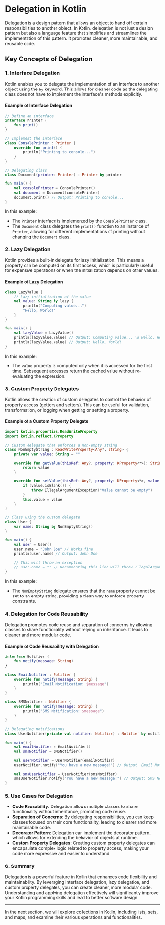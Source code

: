 
# Delegation in Kotlin

Delegation is a design pattern that allows an object to hand off certain responsibilities to another object. In Kotlin, delegation is not just a design pattern but also a language feature that simplifies and streamlines the implementation of this pattern. It promotes cleaner, more maintainable, and reusable code.

## Key Concepts of Delegation

### 1. Interface Delegation

Kotlin enables you to delegate the implementation of an interface to another object using the `by` keyword. This allows for cleaner code as the delegating class does not have to implement the interface's methods explicitly.

#### Example of Interface Delegation

```kotlin
// Define an interface
interface Printer {
    fun print()
}

// Implement the interface
class ConsolePrinter : Printer {
    override fun print() {
        println("Printing to console...")
    }
}

// Delegating class
class Document(printer: Printer) : Printer by printer

fun main() {
    val consolePrinter = ConsolePrinter()
    val document = Document(consolePrinter)
    document.print() // Output: Printing to console...
}
```

In this example:
- The `Printer` interface is implemented by the `ConsolePrinter` class.
- The `Document` class delegates the `print()` function to an instance of `Printer`, allowing for different implementations of printing without changing the `Document` class.

### 2. Lazy Delegation

Kotlin provides a built-in delegate for lazy initialization. This means a property can be computed on its first access, which is particularly useful for expensive operations or when the initialization depends on other values.

#### Example of Lazy Delegation

```kotlin
class LazyValue {
    // Lazy initialization of the value
    val value: String by lazy {
        println("Computing value...")
        "Hello, World!"
    }
}

fun main() {
    val lazyValue = LazyValue()
    println(lazyValue.value) // Output: Computing value... \n Hello, World!
    println(lazyValue.value) // Output: Hello, World!
}
```

In this example:
- The `value` property is computed only when it is accessed for the first time. Subsequent accesses return the cached value without re-evaluating the expression.

### 3. Custom Property Delegates

Kotlin allows the creation of custom delegates to control the behavior of property access (getters and setters). This can be useful for validation, transformation, or logging when getting or setting a property.

#### Example of a Custom Property Delegate

```kotlin
import kotlin.properties.ReadWriteProperty
import kotlin.reflect.KProperty

// Custom delegate that enforces a non-empty string
class NonEmptyString : ReadWriteProperty<Any?, String> {
    private var value: String = ""

    override fun getValue(thisRef: Any?, property: KProperty<*>): String {
        return value
    }

    override fun setValue(thisRef: Any?, property: KProperty<*>, value: String) {
        if (value.isBlank()) {
            throw IllegalArgumentException("Value cannot be empty")
        }
        this.value = value
    }
}

// Class using the custom delegate
class User {
    var name: String by NonEmptyString()
}

fun main() {
    val user = User()
    user.name = "John Doe" // Works fine
    println(user.name) // Output: John Doe

    // This will throw an exception
    // user.name = "" // Uncommenting this line will throw IllegalArgumentException
}
```

In this example:
- The `NonEmptyString` delegate ensures that the `name` property cannot be set to an empty string, providing a clean way to enforce property constraints.

### 4. Delegation for Code Reusability

Delegation promotes code reuse and separation of concerns by allowing classes to share functionality without relying on inheritance. It leads to cleaner and more modular code.

#### Example of Code Reusability with Delegation

```kotlin
interface Notifier {
    fun notify(message: String)
}

class EmailNotifier : Notifier {
    override fun notify(message: String) {
        println("Email Notification: $message")
    }
}

class SMSNotifier : Notifier {
    override fun notify(message: String) {
        println("SMS Notification: $message")
    }
}

// Delegating notifications
class UserNotifier(private val notifier: Notifier) : Notifier by notifier

fun main() {
    val emailNotifier = EmailNotifier()
    val smsNotifier = SMSNotifier()

    val userNotifier = UserNotifier(emailNotifier)
    userNotifier.notify("You have a new message!") // Output: Email Notification: You have a new message!

    val smsUserNotifier = UserNotifier(smsNotifier)
    smsUserNotifier.notify("You have a new message!") // Output: SMS Notification: You have a new message!
}
```

### 5. Use Cases for Delegation

- **Code Reusability**: Delegation allows multiple classes to share functionality without inheritance, promoting code reuse.
- **Separation of Concerns**: By delegating responsibilities, you can keep classes focused on their core functionality, leading to clearer and more maintainable code.
- **Decorator Pattern**: Delegation can implement the decorator pattern, which allows for extending the behavior of objects at runtime.
- **Custom Property Delegates**: Creating custom property delegates can encapsulate complex logic related to property access, making your code more expressive and easier to understand.

### 6. Summary

Delegation is a powerful feature in Kotlin that enhances code flexibility and maintainability. By leveraging interface delegation, lazy delegation, and custom property delegates, you can create cleaner, more modular code. Understanding and applying delegation effectively will significantly improve your Kotlin programming skills and lead to better software design.

---

In the next section, we will explore collections in Kotlin, including lists, sets, and maps, and examine their various operations and functionalities.
